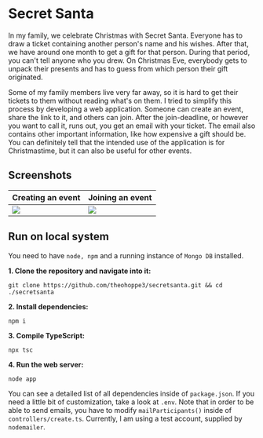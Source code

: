 # Secret Santa

In my family, we celebrate Christmas with Secret Santa. Everyone has to draw a
ticket containing another person's name and his wishes. After that, we have
around one month to get a gift for that person. During that period, you can't
tell anyone who you drew. On Christmas Eve, everybody gets to unpack their
presents and has to guess from which person their gift originated.

Some of my family members live very far away, so it is hard to get their tickets
to them without reading what's on them. I tried to simplify this process by
developing a web application. Someone can create an event, share the link to it,
and others can join. After the join-deadline, or however you want to call it,
runs out, you get an email with your ticket. The email also contains other
important information, like how expensive a gift should be. You can definitely
tell that the intended use of the application is for Christmastime, but it can
also be useful for other events.

## Screenshots

Creating an event | Joining an event
--- | ---
![](https://i.postimg.cc/cLfgpCkF/secretsanta-create.png) | ![](https://i.postimg.cc/SKq2k4wk/secretsanta-join.png)

## Run on local system

You need to have `node, npm` and a running instance of `Mongo DB` installed.

**1. Clone the repository and navigate into it:**

`git clone https://github.com/theohoppe3/secretsanta.git && cd ./secretsanta`

**2. Install dependencies:**

`npm i`

**3. Compile TypeScript:**

`npx tsc`

**4. Run the web server:**

`node app`

You can see a detailed list of all dependencies inside of `package.json`. If you
need a little bit of customization, take a look at `.env`. Note that in order to
be able to send emails, you have to modify `mailParticipants()` inside of `controllers/create.ts`.
Currently, I am using a test account, supplied by `nodemailer`.